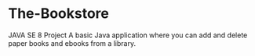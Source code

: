 # The-Bookstore
JAVA SE 8 Project
A basic Java application where you can add and delete paper books and ebooks from a library. 
